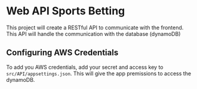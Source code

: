 # Web API Sports Betting
This project will create a RESTful API to communicate with the frontend.  This API
will handle the communication with the database (dynamoDB)

## Configuring AWS Credentials
To add you AWS credentials, add your secret and access key to `src/API/appsettings.json`.
This will give the app premissions to access the dynamoDB.